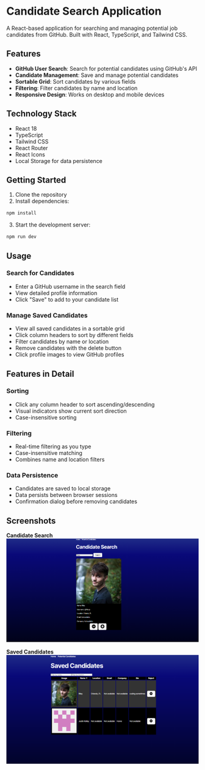 # Candidate Search Application

A React-based application for searching and managing potential job candidates from GitHub. Built with React, TypeScript, and Tailwind CSS.

## Features

- **GitHub User Search**: Search for potential candidates using GitHub's API
- **Candidate Management**: Save and manage potential candidates
- **Sortable Grid**: Sort candidates by various fields
- **Filtering**: Filter candidates by name and location
- **Responsive Design**: Works on desktop and mobile devices

## Technology Stack

- React 18
- TypeScript
- Tailwind CSS
- React Router
- React Icons
- Local Storage for data persistence

## Getting Started

1. Clone the repository
2. Install dependencies:
```bash
npm install
```
3. Start the development server:
```bash
npm run dev
```

## Usage

### Search for Candidates
- Enter a GitHub username in the search field
- View detailed profile information
- Click "Save" to add to your candidate list

### Manage Saved Candidates
- View all saved candidates in a sortable grid
- Click column headers to sort by different fields
- Filter candidates by name or location
- Remove candidates with the delete button
- Click profile images to view GitHub profiles

## Features in Detail

### Sorting
- Click any column header to sort ascending/descending
- Visual indicators show current sort direction
- Case-insensitive sorting

### Filtering
- Real-time filtering as you type
- Case-insensitive matching
- Combines name and location filters

### Data Persistence
- Candidates are saved to local storage
- Data persists between browser sessions
- Confirmation dialog before removing candidates

## Screenshots
**Candidate Search**
![alt text](image.png)

**Saved Candidates**
![alt text](image-1.png)


